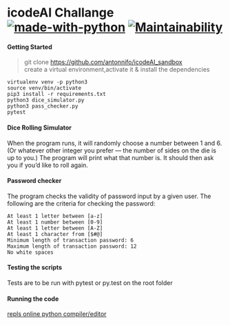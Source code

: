 # icodeAI Challange [![made-with-python](https://img.shields.io/badge/Made%20with-Python-1f425f.svg)](https://www.python.org/) [![Maintainability](https://api.codeclimate.com/v1/badges/787afbed9ac0111ba9cc/maintainability)](https://codeclimate.com/github/antonnifo/icodeAI_sandbox/maintainability) 
#### Getting Started 
 > git clone https://github.com/antonnifo/icodeAI_sandbox  
 > create a virtual environment,activate it & install the dependencies  
 ```
 virtualenv venv -p python3
 source venv/bin/activate
 pip3 install -r requirements.txt
 python3 dice_simulator.py
 python3 pass_checker.py
 pytest
 ```
 
#### Dice Rolling Simulator 

When the program runs, it will randomly choose a number between 1 and 6.
(Or whatever other integer you prefer — the number of sides on the die is up to you.) 
The program will print what that number is. It should then ask you if you’d like to roll again.  
#### Password checker 
The program checks the validity of password input by a given user. 
The following are the criteria for checking the password: 
```
At least 1 letter between [a-z]
At least 1 number between [0-9]
At least 1 letter between [A-Z]
At least 1 character from [$#@]
Minimum length of transaction password: 6
Maximum length of transaction password: 12
No white spaces 
``` 
#### Testing the scripts  
Tests are to be run with pytest or py.test on the root folder 
#### Running the code 
 [repls online python compiler/editor](https://repl.it/@antonnifo/icodeAIsandbox "Run the code")
